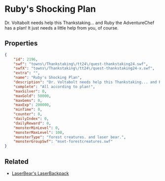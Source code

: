 # Ruby's Shocking Plan

Dr. Voltabolt needs help this Thankstaking... and Ruby the AdventureChef has a plan! It just needs a little help from you, of course.

## Properties

```json
{
    "id": 2196,
    "swf": "towns\/Thankstaking\/tt24\/quest-thankstaking24.swf",
    "swfX": "towns\/Thankstaking\/tt24\/quest-thankstaking24-x.swf",
    "extra": "",
    "name": "Ruby's Shocking Plan",
    "description": "Dr. Voltabolt needs help this Thankstaking... and Ruby the AdventureChef has a plan! It just needs a little help from you, of course.",
    "complete": "All according to plan!",
    "maxSilver": 0,
    "maxGold": 50000,
    "maxGems": 0,
    "maxExp": 200000,
    "minTime": 0,
    "counter": 0,
    "dailyIndex": 0,
    "dailyReward": 0,
    "monsterMinLevel": 0,
    "monsterMaxLevel": 100,
    "monsterType": "forest creatures. and laser bear.",
    "monsterGroupSwf": "mset-forestcreatures.swf"
}
```

## Related

- [LaserBear's LaserBackpack](../items/22206-laserbear-s-laserbackpack.md)

